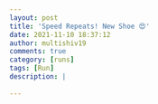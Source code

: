 ```yaml
---
layout: post
title: 'Speed Repeats! New Shoe 😍'
date: 2021-11-10 18:37:12
author: multishiv19
comments: true
category: [runs]
tags: [Run]
description: |
    
---
```





<div width='100%' class='strava-embed-placeholder' data-embed-type='activity' data-embed-id='6237052148'></div>
<script src='https://strava-embeds.com/embed.js'></script>
